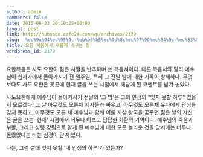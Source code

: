 ```yaml
---
author: admin
comments: false
date: 2015-06-23 20:10:25+00:00
layout: post
link: http://hubnode.cafe24.com/wp/archives/2179
slug: '%ec%9a%94%ed%95%9c-%eb%b3%b5%ec%9d%8c%ec%97%90%ec%84%9c-%ec%83%88%eb%a1%ad%ea%b2%8c-%eb%b0%b0%ec%9a%b0%eb%8a%94-%ec%a0%90'
title: 요한 복음에서 새롭게 배우는 점
wordpress_id: 2179
---
```


요한복음은 사도 요한이 젊은 시절을 반추하며 쓴 복음서이다.
다른 복음서와 달리 예수님이 십자가에서 돌아가시기 전 일주일, 특히 그 전날 밤에 대한 기록이 상세하다.
무엇보다도 사도 요한은 곳곳에 현재 글을 쓰는 시점에서 깨닫게 된 코멘트를 남겨 놓았다.

사도요한에게 예수님이 돌아가시기 전날의 '그 밤'은 그의 인생의 "잊지 못할 하루" 였을지 모르겠다.
그 날 아무것도 모른채 제자들과 싸우고, 아무것도 모른채 유다에게 관심을 갖지 못하고, 아무것도 모른 채 예수님과 함께 이룰 지상 왕국을 꿈꾸던 젊은 날의 자신은 글을 쓰는 '현재' 시점에서 너무나 아프고 답답한 회환의 기억이다. 예수님의 죽음과 부활, 그리고 성령 강림으로 알게 된 예수님에 대한 모든 놀라운 것을 당시에는 너무나 몰랐었다는 타는 심정이 담겨 있다.

나는, 그런 절대 잊지 못할 '내 인생의 하루'가 있는가?

